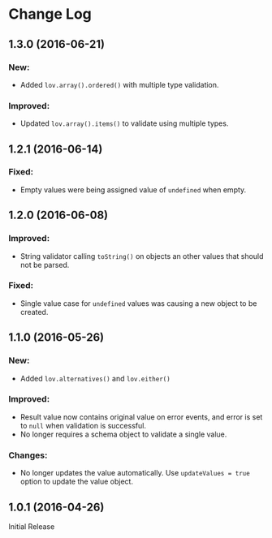 # Change Log

## 1.3.0 (2016-06-21)

### New:

* Added `lov.array().ordered()` with multiple type validation.

### Improved:

* Updated `lov.array().items()` to validate using multiple types.

## 1.2.1 (2016-06-14)

### Fixed:

* Empty values were being assigned value of `undefined` when empty.


## 1.2.0 (2016-06-08)

### Improved:

* String validator calling `toString()` on objects an other values that should not be parsed.

### Fixed:

* Single value case for `undefined` values was causing a new object to be created.

## 1.1.0 (2016-05-26)

### New:

* Added `lov.alternatives()` and `lov.either()`

### Improved:

* Result value now contains original value on error events, and error is set to `null` when validation is successful.
* No longer requires a schema object to validate a single value.

### Changes:

* No longer updates the value automatically. Use `updateValues = true` option to update the value object.

## 1.0.1 (2016-04-26)

Initial Release
